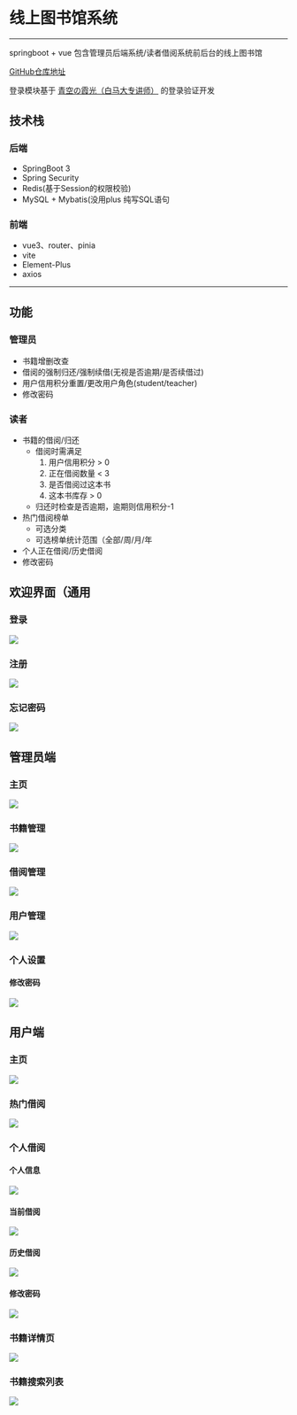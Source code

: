 # 线上图书馆系统

---

springboot + vue 包含管理员后端系统/读者借阅系统前后台的线上图书馆

[GitHub仓库地址](https://github.com/syp1016620694/library)

登录模块基于 [青空の霞光（白马大专讲师）](https://space.bilibili.com/37737161) 的登录验证开发


## 技术栈
### 后端
- SpringBoot 3
- Spring Security
- Redis(基于Session的权限校验)
- MySQL + Mybatis(没用plus 纯写SQL语句
### 前端
- vue3、router、pinia
- vite
- Element-Plus
- axios

---

## 功能

### 管理员
- 书籍增删改查
- 借阅的强制归还/强制续借(无视是否逾期/是否续借过)
- 用户信用积分重置/更改用户角色(student/teacher)
- 修改密码

### 读者
- 书籍的借阅/归还
  - 借阅时需满足
    1. 用户信用积分 > 0
    2. 正在借阅数量 < 3
    3. 是否借阅过这本书
    4. 这本书库存 > 0
  - 归还时检查是否逾期，逾期则信用积分-1
- 热门借阅榜单
  - 可选分类
  - 可选榜单统计范围（全部/周/月/年
- 个人正在借阅/历史借阅
- 修改密码

## 欢迎界面（通用

### 登录

![](https://i.imgloc.com/2023/05/21/V4tFnQ.jpeg)

### 注册

![](https://i.imgloc.com/2023/05/21/V4tdsC.jpeg)

### 忘记密码

![](https://i.imgloc.com/2023/05/21/V4tGcE.jpeg)


## 管理员端

### 主页

![](https://i.imgloc.com/2023/05/21/V4tccU.jpeg)

### 书籍管理

![](https://i.imgloc.com/2023/05/21/V4tNxk.jpeg)

### 借阅管理

![](https://i.imgloc.com/2023/05/21/V4tIlx.jpeg)

### 用户管理

![](https://i.imgloc.com/2023/05/21/V4trLL.jpeg)

### 个人设置

#### 修改密码

![](https://i.imgloc.com/2023/05/21/V4tjQa.jpeg)




## 用户端
### 主页

![](https://i.imgloc.com/2023/05/21/V4tzMH.jpeg)

### 热门借阅

![](https://i.imgloc.com/2023/05/21/V4tgF5.jpeg)

### 个人借阅

#### 个人信息

![](https://i.imgloc.com/2023/05/21/V4tX8y.jpeg)

#### 当前借阅

![](https://i.imgloc.com/2023/05/21/V4tmov.jpeg)

#### 历史借阅

![](https://i.imgloc.com/2023/05/21/V4tBf3.jpeg)

#### 修改密码

![](https://i.imgloc.com/2023/05/21/V4texF.jpeg)

### 书籍详情页

![](https://i.imgloc.com/2023/05/21/V4tEwZ.jpeg)

### 书籍搜索列表

![](https://i.imgloc.com/2023/05/21/V4txY8.jpeg)	

